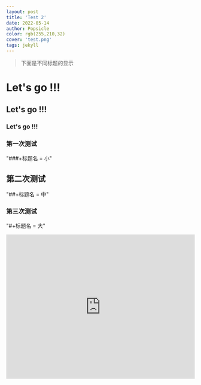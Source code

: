 ```yaml
---
layout: post
title: 'Test 2'
date: 2022-05-14
author: Popsicle
color: rgb(255,210,32)
cover: 'test.png'
tags: jekyll
---
```


> 下面是不同标题的显示

# Let's go !!!

## Let's go !!!

### Let's go !!!



### 第一次测试

"###+标题名 = 小"

## 第二次测试

"##+标题名 = 中"

### 第三次测试
"#+标题名 = 大"

<iframe type="text/html" width="100%" height="385" src="http://www.youtube.com/embed/gfmjMWjn-Xg" frameborder="0"></iframe>
